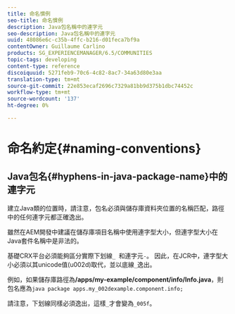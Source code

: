 ```yaml
---
title: 命名慣例
seo-title: 命名慣例
description: Java包名稱中的連字元
seo-description: Java包名稱中的連字元
uuid: 48086e6c-c35b-4ffc-b216-d01feca7bf9a
contentOwner: Guillaume Carlino
products: SG_EXPERIENCEMANAGER/6.5/COMMUNITIES
topic-tags: developing
content-type: reference
discoiquuid: 5271feb9-70c6-4c82-8ac7-34a63d80e3aa
translation-type: tm+mt
source-git-commit: 22e853ecaf2696c7329a81bb9d375b1dbc74452c
workflow-type: tm+mt
source-wordcount: '137'
ht-degree: 0%

---
```



# 命名約定{#naming-conventions}

## Java包名{#hyphens-in-java-package-name}中的連字元

建立Java類的位置時，請注意，包名必須與儲存庫資料夾位置的名稱匹配，路徑中的任何連字元都正確逸出。

雖然在AEM開發中建議在儲存庫項目名稱中使用連字型大小，但連字型大小在Java套件名稱中是非法的。

基礎CRX平台必須能夠區分實際下划線`_ `和連字元`-`。 因此，在JCR中，連字型大小必須以其unicode值(u002d)取代，並以底線`_`逸出。

例如，如果儲存庫路徑為&#x200B;**/apps/my-example/component/info/Info.java**，則包名應為`java package apps.my_002dexample.component.info;`

請注意，下划線同樣必須逸出，這樣`_`才會變為`_005f`。
